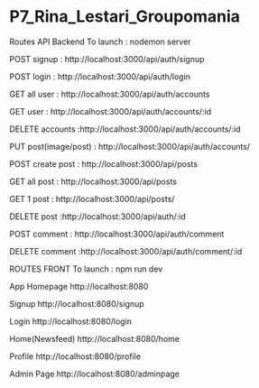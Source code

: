 # P7_Rina_Lestari_Groupomania

Routes API Backend
To launch : nodemon server

POST signup : http://localhost:3000/api/auth/signup

POST login : http://localhost:3000/api/auth/login

GET all user : http://localhost:3000/api/auth/accounts

GET user : http://localhost:3000/api/auth/accounts/:id

DELETE accounts :http://localhost:3000/api/auth/accounts/:id

PUT post(image/post) : http://localhost:3000/api/auth/accounts/

POST create post : http://localhost:3000/api/posts

GET all post : http://localhost:3000/api/posts

GET 1 post : http://localhost:3000/api/posts/

DELETE post :http://localhost:3000/api/auth/:id

POST comment : http://localhost:3000/api/auth/comment

DELETE comment :http://localhost:3000/api/auth/comment/:id

ROUTES FRONT
To launch : npm run dev

App Homepage
http://localhost:8080

Signup
http://localhost:8080/signup

Login
http://localhost:8080/login

Home(Newsfeed)
http://localhost:8080/home

Profile
http://localhost:8080/profile

Admin Page
http://localhost:8080/adminpage
